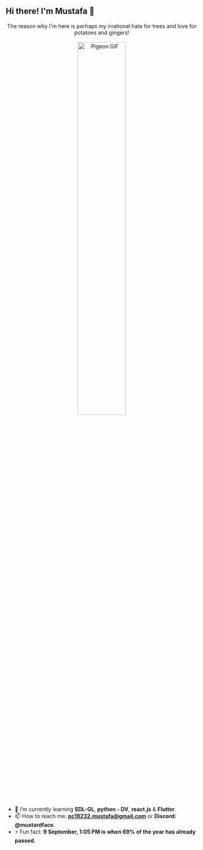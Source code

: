 ## Hi there! I'm Mustafa 🌳

<div align="center">
    The reason why I'm here is perhaps my irrational hate for trees and love for potatoes and gingers!
    <br><br>
    <a href="https://www.poetryfoundation.org/poems/42916/jabberwocky">
    <img src="https://media.tenor.com/G-YjVvBH1H4AAAAj/pigeon-walk.gif" alt="Pigeon GIF" style="width: 50%; height: auto;">
    </a>
</div>
<br><br>

- 🌱 I’m currently learning **SDL-GL**, **python - DV**, **react.js** & **Flutter**.
- 📫 How to reach me: **pc19232.mustafa@gmail.com** or **Discord: @mustardface**.
- ⚡ Fun fact: **9 September, 1:05 PM is when 69% of the year has already passed**.
